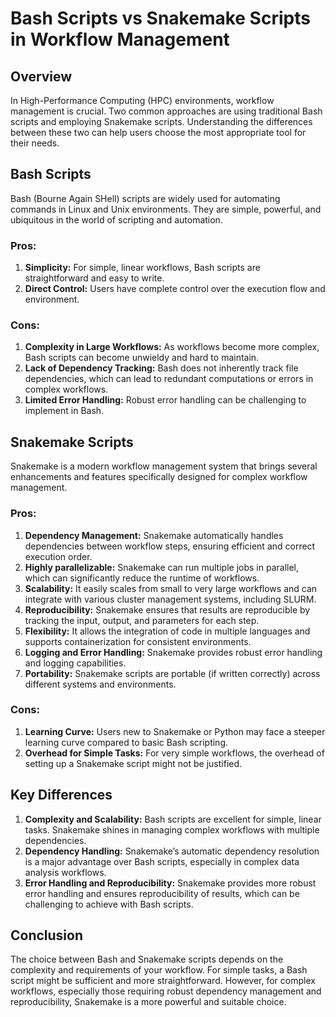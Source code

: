 # Bash Scripts vs Snakemake Scripts in Workflow Management
## Overview
In High-Performance Computing (HPC) environments, workflow management is crucial. Two common approaches are using traditional Bash scripts and employing Snakemake scripts. Understanding the differences between these two can help users choose the most appropriate tool for their needs.

## Bash Scripts
Bash (Bourne Again SHell) scripts are widely used for automating commands in Linux and Unix environments. They are simple, powerful, and ubiquitous in the world of scripting and automation.

### Pros:
1. **Simplicity:** For simple, linear workflows, Bash scripts are straightforward and easy to write.
2. **Direct Control:** Users have complete control over the execution flow and environment.
### Cons:
1. **Complexity in Large Workflows:** As workflows become more complex, Bash scripts can become unwieldy and hard to maintain.
2. **Lack of Dependency Tracking:** Bash does not inherently track file dependencies, which can lead to redundant computations or errors in complex workflows.
3. **Limited Error Handling:** Robust error handling can be challenging to implement in Bash.

## Snakemake Scripts
Snakemake is a modern workflow management system that brings several enhancements and features specifically designed for complex workflow management.

### Pros:
1. **Dependency Management:** Snakemake automatically handles dependencies between workflow steps, ensuring efficient and correct execution order.
2. **Highly parallelizable:** Snakemake can run multiple jobs in parallel, which can significantly reduce the runtime of workflows.
3. **Scalability:** It easily scales from small to very large workflows and can integrate with various cluster management systems, including SLURM.
4. **Reproducibility:** Snakemake ensures that results are reproducible by tracking the input, output, and parameters for each step.
5. **Flexibility:** It allows the integration of code in multiple languages and supports containerization for consistent environments.
6. **Logging and Error Handling:** Snakemake provides robust error handling and logging capabilities.
7. **Portability:** Snakemake scripts are portable (if written correctly) across different systems and environments.
### Cons:
1. **Learning Curve:** Users new to Snakemake or Python may face a steeper learning curve compared to basic Bash scripting.
2. **Overhead for Simple Tasks:** For very simple workflows, the overhead of setting up a Snakemake script might not be justified.

## Key Differences
1. **Complexity and Scalability:** Bash scripts are excellent for simple, linear tasks. Snakemake shines in managing complex workflows with multiple dependencies.
2. **Dependency Handling:** Snakemake’s automatic dependency resolution is a major advantage over Bash scripts, especially in complex data analysis workflows.
3. **Error Handling and Reproducibility:** Snakemake provides more robust error handling and ensures reproducibility of results, which can be challenging to achieve with Bash scripts.

## Conclusion
The choice between Bash and Snakemake scripts depends on the complexity and requirements of your workflow. For simple tasks, a Bash script might be sufficient and more straightforward. However, for complex workflows, especially those requiring robust dependency management and reproducibility, Snakemake is a more powerful and suitable choice.
